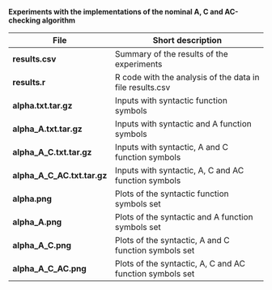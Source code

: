 **Experiments with the implementations of the nominal A, C and AC-checking algorithm**


**File** | Short description
------------ | -------------
**results.csv** | Summary of the results of the experiments
**results.r** | R code with the analysis of the data in file results.csv
**alpha.txt.tar.gz** | Inputs with syntactic function symbols
**alpha_A.txt.tar.gz** | Inputs with syntactic and A function symbols
**alpha_A_C.txt.tar.gz** | Inputs with syntactic, A and C function symbols
**alpha_A_C_AC.txt.tar.gz** | Inputs with syntactic, A, C and AC function symbols
**alpha.png** | Plots of the syntactic function symbols set
**alpha_A.png** | Plots of the syntactic and A function symbols set
**alpha_A_C.png** | Plots of the syntactic, A and C function symbols set
**alpha_A_C_AC.png** | Plots of the syntactic, A, C and AC function symbols set
